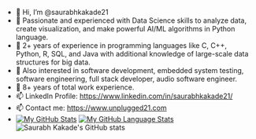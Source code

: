 - 👋 Hi, I’m @saurabhkakade21
- 🌱 Passionate and experienced with Data Science skills to analyze data, create visualization, and make powerful AI/ML algorithms in Python language.
- 🌱 2+ years of experience in programming languages like C, C++, Python, R, SQL, and Java with additional knowledge of large-scale data structures for big data.
- 🌱 Also interested in software development, embedded system testing, software engineering, full stack developer, audio software engineer.
- 🌱 8+ years of total work experience.
- 📫 LinkedIn Profile: https://www.linkedin.com/in/saurabhkakade21/
- 📫 Contact me: https://www.unplugged21.com
- [![My GitHub Stats](https://github-readme-stats.vercel.app/api/?username=saurabhkakade21&count_private=true&theme=tokyonight&showicons=true)]()
  [![My GitHub Language Stats](https://github-readme-stats.vercel.app/api/top-langs/?username=saurabhkakade21&langs_count=5&theme=tokyonight)]()
  ![Saurabh Kakade's GitHub stats](https://github-readme-stats.vercel.app/api?username=saurabhkakade21&show_icons=true&theme=radical)


<!---
saurabhkakade21/saurabhkakade21 is a ✨ special ✨ repository because its `README.md` (this file) appears on your GitHub profile.
You can click the Preview link to take a look at your changes.
--->
